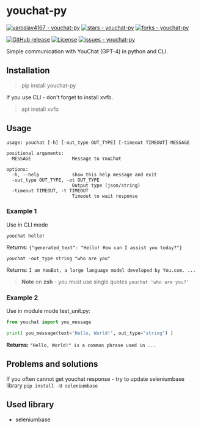 # youchat-py
[![yaroslav4167 - youchat-py](https://img.shields.io/static/v1?label=yaroslav4167&message=youchat-py&color=white&logo=github)](https://github.com/yaroslav4167/youchat-py "Go to GitHub repo")
[![stars - youchat-py](https://img.shields.io/github/stars/yaroslav4167/youchat-py?style=social)](https://github.com/yaroslav4167/youchat-py)
[![forks - youchat-py](https://img.shields.io/github/forks/yaroslav4167/youchat-py?style=social)](https://github.com/yaroslav4167/youchat-py)

[![GitHub release](https://img.shields.io/github/release/yaroslav4167/youchat-py?include_prereleases=&sort=semver&color=white)](https://github.com/yaroslav4167/youchat-py/releases/)
[![License](https://img.shields.io/badge/License-BSD--2--Clause_license-white)](https://github.com/yaroslav4167/youchat-py/blob/main/LICENSE)
[![issues - youchat-py](https://img.shields.io/github/issues/yaroslav4167/youchat-py)](https://github.com/yaroslav4167/youchat-py/issues)
 
 Simple communication with YouChat (GPT-4) in python and CLI.

## Installation
> pip install youchat-py

If you use CLI - don't forget to install xvfb.
> apt install xvfb

## Usage
```
usage: youchat [-h] [-out_type OUT_TYPE] [-timeout TIMEOUT] MESSAGE

positional arguments:
  MESSAGE               Message to YouChat

options:
  -h, --help            show this help message and exit
  -out_type OUT_TYPE, -ot OUT_TYPE
                        Output type (json/string)
  -timeout TIMEOUT, -t TIMEOUT
                        Timeout to wait response
```
### Example 1
Use in CLI mode
```
youchat hello!
```
Returns: `{"generated_text": "Hello! How can I assist you today?"}`
```
youchat -out_type string "who are you"
```
Returns: `I am YouBot, a large language model developed by You.com. ...`

> **Note**
> on **zsh** - you must use single quotes `youchat 'who are you?'`


### Example 2
Use in module mode
test_unit.py:
```py
from youchat import you_message

print( you_message(text='Hello, World!', out_type="string") )
```
**Returns:** `"Hello, World!" is a common phrase used in ...`

## Problems and solutions
If you often cannot get youchat response - try to update seleniumbase library `pip install -U seleniumbase`

## Used library
- seleniumbase
